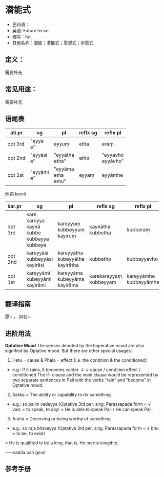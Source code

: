 # 潜能式

* 巴利语： 
* 英语: Future tense
* 缩写：fur.
* 其他名称：潜能；潜能式；愿望式；祈愿式

## 定义：

需要补充

## 常见用途：

需要补充

## 语尾表

|ati.pr|sg|pl|reflx sg|reflx pl|
| -- | -- | -- | -- | -- |
|opt 3rd|"eyya<br>e"|eyyuṃ|etha|eraṃ|
|opt 2nd|"eyyāsi<br>e"|"eyyātha<br>etha"|etho|"eyyavho<br>eyyāvho"|
|opt 1st|"eyyāmi<br>e"|"eyyāma<br>ema<br>emu"|eyyaṃ|eyyāmhe|


例词 karoti

|kar.pr|sg|pl|reflx sg|reflx pl|
| -- | -- | -- | -- |  -- |
|opt<br>3rd|kare<br>kareyya<br>kayirā<br>kubbe<br>kubbeyya<br>kubbaye|kareyyuṃ<br>kubbeyyuṃ<br>kayiruṃ|kayirātha<br>kubbetha|kubberaṃ|
|opt<br>2nd|kareyyāsi<br>kubbeyyāsi<br>kayirāsi|kareyyātha<br>kubeyyātha<br>kayirātha|kubbetho|kubbeyyavho|
|opt<br>1st|kareyyāmi<br>kubeyyāmi<br>kayirāmi|kareyyāma<br>kubeyyāma<br>kayirāma|karekareyyaṃ<br>kubbeyyaṃ|kareyyāmhe<br>kubbeyyāmhe|


## 翻译指南

愿~ ， 如若~


## 进阶用法

**Optative Mood**
The senses denoted by the Imperative mood are also signified by Optative mood. But
there are other special usages:
1. Hetu = cause & Phala = effect [i.e. the condition & the conditioned]
- e.g.: If it rains, it becomes colder.
↓ ↓
cause / condition effect / conditioned
The if- clause and the main clause would be represented by two separate
sentences in Pali with the verbs “rain” and “become” in Optative mood.
2. Sakka = The ability or capability to do something
- e.g.: so palim vadeyya (Optative 3rd per. sing. Parassapada form < √ vad. = to speak, to say)
= He is able to speak Pali / He can speak Pali.
3. Araha = Deserving or being worthy of something
- e.g.: so raja bhaveyya (Optative 3rd per. sing. Parassapada form < √ bhu = to be, to exist)

= He is qualified to be a king, that is, He merits kingship.

----sadda pan goun

## 参考手册


